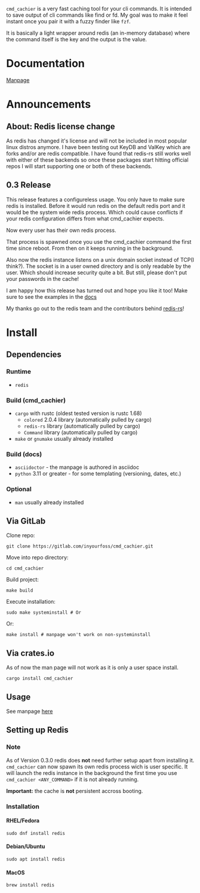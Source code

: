 
`cmd_cachier` is a very fast caching tool for your cli commands.
It is intended to save output of cli commands like find or fd.
My goal was to make it feel instant once you pair it with a fuzzy finder like `fzf`.


It is basically a light wrapper around redis (an in-memory database) where the command itself is the key and the output is the value.

# Documentation

[Manpage](https://cmd-cachier-inyourfoss-7e6ece76159a67277db29221cf93ca6439e1ff91.gitlab.io/)

# Announcements
## About: Redis license change
As redis has changed it's license and will not be included in most popular linux distros anymore.
I have been testing out KeyDB and ValKey which are forks and/or are redis compatible.
I have found that redis-rs still works well with either of these backends so once these packages start hitting official repos I will start supporting one or both of these backends.

## 0.3 Release

This release features a configureless usage. You only have to make sure redis is installed.
Before it would run redis on the default redis port and it would be the system wide redis process. 
Which could cause conflicts if your redis configuration differs from what cmd_cachier expects.

Now every user has their own redis process. 

That process is spawned once you use the cmd_cachier command the first time since reboot. From then on it keeps running in the background.

Also now the redis instance listens on a unix domain socket instead of TCP(I think?). 
The socket is in a user owned directory and is only readable by the user.
Which should increase security quite a bit. 
But still, please don't put your passwords in the cache!

I am happy how this release has turned out and hope you like it too!
Make sure to see the examples in the [docs](https://cmd-cachier-inyourfoss-7e6ece76159a67277db29221cf93ca6439e1ff91.gitlab.io/)

My thanks go out to the redis team and the contributors behind [redis-rs](https://crates.io/teams/github:redis-rs:release-team)!

# Install 
## Dependencies
### Runtime
- `redis`
### Build (cmd_cachier)
- `cargo` with rustc (oldest tested version is rustc 1.68)
  - `colored` 2.0.4 library (automatically pulled by cargo)
  - `redis-rs` library (automatically pulled by cargo)
  - `Command` library (automatically pulled by cargo)
- `make` or `gnumake` usually already installed
### Build (docs)
- `asciidoctor` - the manpage is authored in asciidoc
- `python` 3.11 or greater - for some templating (versioning, dates, etc.)
### Optional
- `man` usually already installed

## Via GitLab
Clone repo:
```
git clone https://gitlab.com/inyourfoss/cmd_cachier.git
```
Move into repo directory:
```
cd cmd_cachier 
```
Build project:
```
make build
```
Execute installation:
```
sudo make systeminstall # Or
```
Or:
```
make install # manpage won't work on non-systeminstall
```

## Via crates.io
As of now the man page will not work as it is only a user space install. 
```
cargo install cmd_cachier
```
## Usage
See manpage [here](https://cmd-cachier-inyourfoss-7e6ece76159a67277db29221cf93ca6439e1ff91.gitlab.io/)

## Setting up Redis
### Note
As of Version 0.3.0 redis does **not** need further setup apart from installing it.
`cmd_cachier` can now spawn its own redis process wich is user specific.
It will launch the redis instance in the background 
the first time you use `cmd_cachier <ANY_COMMAND>` if it is not already running.

**Important:** the cache is **not** persistent accross booting.

### Installation
#### **RHEL/Fedora**
```
sudo dnf install redis
```

#### **Debian/Ubuntu**
```
sudo apt install redis
```

#### **MacOS**
```
brew install redis
```


